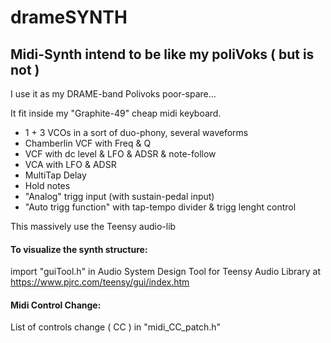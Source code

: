 # drameSYNTH
## Midi-Synth intend to be like my poliVoks ( but is not )

I use it as my DRAME-band Polivoks poor-spare...

It fit inside my "Graphite-49" cheap midi keyboard.

- 1 + 3 VCOs in a sort of duo-phony, several waveforms
- Chamberlin VCF with Freq & Q
- VCF with dc level & LFO & ADSR & note-follow
- VCA with LFO & ADSR
- MultiTap Delay
- Hold notes
- "Analog" trigg input (with sustain-pedal input)
- "Auto trigg function" with tap-tempo divider & trigg lenght control

This massively use the Teensy audio-lib

#### To visualize the synth structure:
import "guiTool.h" in Audio System Design Tool for Teensy Audio Library
at https://www.pjrc.com/teensy/gui/index.htm

#### Midi Control Change:
List of controls change ( CC ) in  "midi_CC_patch.h"



